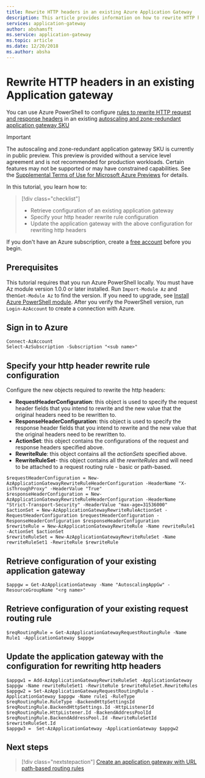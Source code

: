 ```yaml
---
title: Rewrite HTTP headers in an existing Azure Application Gateway
description: This article provides information on how to rewrite HTTP headers in an existing Azure Application Gateway using Azure PowerShell
services: application-gateway
author: abshamsft
ms.service: application-gateway
ms.topic: article
ms.date: 12/20/2018
ms.author: absha
---
```

# Rewrite HTTP headers in an existing Application gateway

You can use Azure PowerShell to
configure [rules to rewrite HTTP request and response headers](rewrite-http-headers.md) in an existing [autoscaling and zone-redundant application gateway SKU](https://docs.microsoft.com/azure/application-gateway/application-gateway-autoscaling-zone-redundant)

> [!IMPORTANT] 
> The autoscaling and zone-redundant application gateway SKU is currently in public preview. This preview is provided without a service level agreement and is not recommended for production workloads. Certain features may not be supported or may have constrained capabilities. See the [Supplemental Terms of Use for Microsoft Azure Previews](https://azure.microsoft.com/support/legal/preview-supplemental-terms/) for details. 

In this tutorial, you learn how to:

> [!div class="checklist"]
>
> * Retrieve configuration of an existing application gateway
> * Specify your http header rewrite rule configuration
> * Update the application gateway with the above configuration for rewriting http headers

If you don't have an Azure subscription, create a [free account](https://azure.microsoft.com/free/?WT.mc_id=A261C142F) before you begin.

## Prerequisites

This tutorial requires that you run Azure PowerShell locally. You must have Az module version 1.0.0 or later installed. Run `Import-Module Az` and then`Get-Module Az` to find the version. If you need to upgrade, see [Install Azure PowerShell module](https://docs.microsoft.com/powershell/azure/install-azurerm-ps). After you verify the PowerShell version, run `Login-AzAccount` to create a connection with Azure.

## Sign in to Azure

```azurepowershell
Connect-AzAccount
Select-AzSubscription -Subscription "<sub name>"
```

## **Specify your http header rewrite rule configuration**

Configure the new objects required to rewrite the http headers:

- **RequestHeaderConfiguration**: this object is used to specify the request header fields that you intend to rewrite and the new value that the original headers need to be rewritten to.
- **ResponseHeaderConfiguration**: this object is used to specify the response header fields that you intend to rewrite and the new value that the original headers need to be rewritten to.
- **ActionSet**: this object contains the configurations of the request and response headers specified above. 
- **RewriteRule**: this object contains all the *actionSets* specified above. 
- **RewriteRuleSet**- this object contains all the *rewriteRules* and will need to be attached to a request routing rule - basic or path-based.

```azurepowershell
$requestHeaderConfiguration = New-AzApplicationGatewayRewriteRuleHeaderConfiguration -HeaderName "X-isThroughProxy" -HeaderValue "True"
$responseHeaderConfiguration = New-AzApplicationGatewayRewriteRuleHeaderConfiguration -HeaderName "Strict-Transport-Security" -HeaderValue "max-age=31536000"
$actionSet = New-AzApplicationGatewayRewriteRuleActionSet -RequestHeaderConfiguration $requestHeaderConfiguration -ResponseHeaderConfiguration $responseHeaderConfiguration    
$rewriteRule = New-AzApplicationGatewayRewriteRule -Name rewriteRule1 -ActionSet $actionSet    
$rewriteRuleSet = New-AzApplicationGatewayRewriteRuleSet -Name rewriteRuleSet1 -RewriteRule $rewriteRule
```

## Retrieve configuration of your existing application gateway

```azurepowershell
$appgw = Get-AzApplicationGateway -Name "AutoscalingAppGw" -ResourceGroupName "<rg name>"
```

## Retrieve configuration of your existing request routing rule

```azurepowershell
$reqRoutingRule = Get-AzApplicationGatewayRequestRoutingRule -Name Rule1 -ApplicationGateway $appgw
```

## Update the application gateway with the configuration for rewriting http headers

```azurepowershell
$appgw1 = Add-AzApplicationGatewayRewriteRuleSet -ApplicationGateway $appgw -Name rewriteRuleSet1 -RewriteRule $rewriteRuleSet.RewriteRules
$appgw2 = Set-AzApplicationGatewayRequestRoutingRule -ApplicationGateway $appgw -Name rule1 -RuleType $reqRoutingRule.RuleType -BackendHttpSettingsId $reqRoutingRule.BackendHttpSettings.Id -HttpListenerId $reqRoutingRule.HttpListener.Id -BackendAddressPoolId $reqRoutingRule.BackendAddressPool.Id -RewriteRuleSetId $rewriteRuleSet.Id
$appgw3 =  Set-AzApplicationGateway -ApplicationGateway $appgw2
```

## Next steps

> [!div class="nextstepaction"]
> [Create an application gateway with URL path-based routing rules](./tutorial-url-route-powershell.md)

